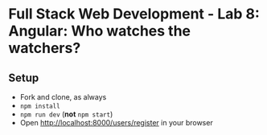 # Full Stack Web Development -  Lab 8: Angular: Who watches the watchers?

## Setup

* Fork and clone, as always
* `npm install`
* `npm run dev` (**not** `npm start`)
* Open [http://localhost:8000/users/register](http://localhost:8000/users/register) in your browser
